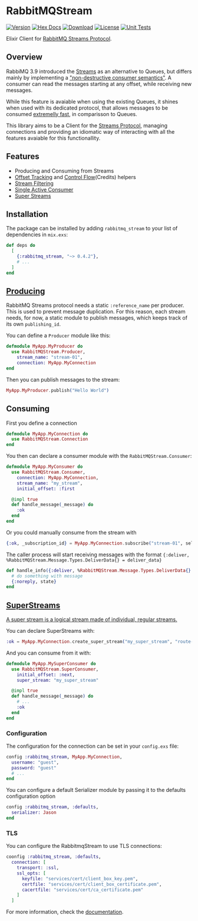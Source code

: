 # RabbitMQStream

[![Version](https://img.shields.io/hexpm/v/rabbitmq_stream.svg)](https://hex.pm/packages/rabbitmq_stream)
[![Hex Docs](https://img.shields.io/badge/hex-docs-lightgreen.svg)](https://hexdocs.pm/rabbitmq_stream/)
[![Download](https://img.shields.io/hexpm/dt/rabbitmq_stream.svg)](https://hex.pm/packages/rabbitmq_stream)
[![License](https://img.shields.io/badge/License-MIT-blue.svg)](https://opensource.org/licenses/MIT)
[![Unit Tests](https://github.com/VictorGaiva/rabbitmq-stream/actions/workflows/ci.yaml/badge.svg)](https://github.com/VictorGaiva/rabbitmq-stream/actions)

Elixir Client for [RabbitMQ Streams Protocol](https://www.rabbitmq.com/streams.html).

## Overview

RabbiMQ 3.9 introduced the [Streams](https://www.youtube.com/watch?v=PnmGoMiaJhE) as an alternative to Queues, but differs mainly by implementing a ["non-destructive consumer semantics"](https://www.rabbitmq.com/docs/streams#overview). A consumer can read the messages starting at any offset, while receiving new messages.

While this feature is avaiable when using the existing Queues, it shines when used with its dedicated protocol, that allows messages to be consumed [extremelly fast](https://youtu.be/PnmGoMiaJhE?si=oHBaa6ml1dGewuvT&t=1125), in comparisson to Queues.

This library aims to be a Client for the [Streams Protocol](https://www.rabbitmq.com/docs/stream), managing connections and providing an idiomatic way of interacting with all the features avaiable for this functionallity.

## Features

- Producing and Consuming from Streams
- [Offset Tracking](https://www.rabbitmq.com/blog/2021/09/13/rabbitmq-streams-offset-tracking) and [Control Flow](https://www.rabbitmq.com/docs/stream#flow-control)(Credits) helpers
- [Stream Filtering](https://www.rabbitmq.com/blog/2023/10/16/stream-filtering)
- [Single Active Consumer](https://www.rabbitmq.com/blog/2022/07/05/rabbitmq-3-11-feature-preview-single-active-consumer-for-streams)
- [Super Streams](https://www.rabbitmq.com/blog/2022/07/13/rabbitmq-3-11-feature-preview-super-streams)

## Installation

The package can be installed by adding `rabbitmq_stream` to your list of dependencies in `mix.exs`:

```elixir
def deps do
  [
    {:rabbitmq_stream, "~> 0.4.2"},
    # ...
  ]
end
```

## [Producing](https://github.com/VictorGaiva/rabbitmq-stream/blob/main/guides/concepts/producing.md)

RabbitMQ Streams protocol needs a static `:reference_name` per producer. This is used to prevent message duplication. For this reason, each stream needs, for now, a static module to publish messages, which keeps track of its own `publishing_id`.

You can define a `Producer` module like this:

```elixir
defmodule MyApp.MyProducer do
  use RabbitMQStream.Producer,
    stream_name: "stream-01",
    connection: MyApp.MyConnection
end
```

Then you can publish messages to the stream:

```elixir
MyApp.MyProducer.publish("Hello World")
```

## Consuming

First you define a connection

```elixir
defmodule MyApp.MyConnection do
  use RabbitMQStream.Connection
end
```

You then can declare a consumer module with the `RabbitMQStream.Consumer`:

```elixir
defmodule MyApp.MyConsumer do
  use RabbitMQStream.Consumer,
    connection: MyApp.MyConnection,
    stream_name: "my_stream",
    initial_offset: :first

  @impl true
  def handle_message(_message) do
    :ok
  end
end
```

Or you could manually consume from the stream with

```elixir
{:ok, _subscription_id} = MyApp.MyConnection.subscribe("stream-01", self(), :next, 999)
```

The caller process will start receiving messages with the format `{:deliver, %RabbitMQStream.Message.Types.DeliverData{} = deliver_data}`

```elixir
def handle_info({:deliver, %RabbitMQStream.Message.Types.DeliverData{} = deliver_data}, state) do
  # do something with message
  {:noreply, state}
end
```

## [SuperStreams](https://github.com/VictorGaiva/rabbitmq-stream/blob/main/guides/concepts/super-streams.md)

[A super stream is a logical stream made of individual, regular streams.](https://www.rabbitmq.com/blog/2022/07/13/rabbitmq-3-11-feature-preview-super-streams)

You can declare SuperStreams with:

```elixir
:ok = MyApp.MyConnection.create_super_stream("my_super_stream", "route-A": ["stream-01", "stream-02"], "route-B": ["stream-03"])
```

And you can consume from it with:

```elixir
defmodule MyApp.MySuperConsumer do
  use RabbitMQStream.SuperConsumer,
    initial_offset: :next,
    super_stream: "my_super_stream"

  @impl true
  def handle_message(_message) do
    # ...
    :ok
  end
end
```

### Configuration

The configuration for the connection can be set in your `config.exs` file:

```elixir
config :rabbitmq_stream, MyApp.MyConnection,
  username: "guest",
  password: "guest"
  # ...
end

```

You can configure a default Serializer module by passing it to the defaults configuration option

```elixir
config :rabbitmq_stream, :defaults,
  serializer: Jason
end
```

### TLS

You can configure the RabbitmqStream to use TLS connections:

```elixir
coonfig :rabbitmq_stream, :defaults,
  connection: [
    transport: :ssl,
    ssl_opts: [
      keyfile: "services/cert/client_box_key.pem",
      certfile: "services/cert/client_box_certificate.pem",
      cacertfile: "services/cert/ca_certificate.pem"
    ]
  ]
```

For more information, check the [documentation](https://hexdocs.pm/rabbitmq_stream/).
